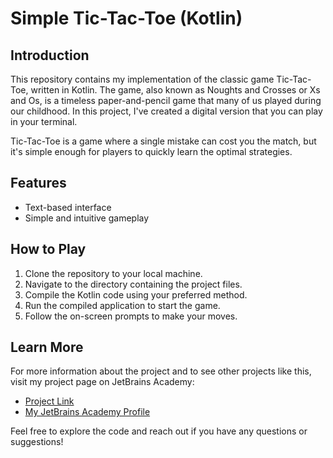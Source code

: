 # Simple Tic-Tac-Toe (Kotlin)

## Introduction

This repository contains my implementation of the classic game Tic-Tac-Toe, written in Kotlin. The game, also known as
Noughts and Crosses or Xs and Os, is a timeless paper-and-pencil game that many of us played during our childhood. In
this project, I've created a digital version that you can play in your terminal.

Tic-Tac-Toe is a game where a single mistake can cost you the match, but it's simple enough for players to quickly learn
the optimal strategies.

## Features

- Text-based interface
- Simple and intuitive gameplay

## How to Play

1. Clone the repository to your local machine.
2. Navigate to the directory containing the project files.
3. Compile the Kotlin code using your preferred method.
4. Run the compiled application to start the game.
5. Follow the on-screen prompts to make your moves.

## Learn More

For more information about the project and to see other projects like this, visit my project page on JetBrains Academy:

- [Project Link](https://hyperskill.org/projects/123?utm_source=ide&utm_medium=ide&utm_campaign=ide&utm_content=project-card)
- [My JetBrains Academy Profile](https://hyperskill.org/profile/5228067)

Feel free to explore the code and reach out if you have any questions or suggestions!
